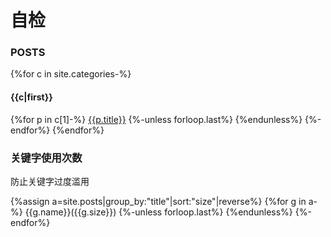 # 自检
### POSTS
{%for c in site.categories-%}
#### {{c|first}}
{%for p in c[1]-%}
[{{p.title}}]({{p.url|relative_url}})
{%-unless forloop.last%} {%endunless%}
{%-endfor%}
{%endfor%}

### 关键字使用次数
防止关键字过度滥用

{%assign a=site.posts|group_by:"title"|sort:"size"|reverse%}
{%for g in a-%}
{{g.name}}({{g.size}})
{%-unless forloop.last%} {%endunless%}
{%-endfor%}

